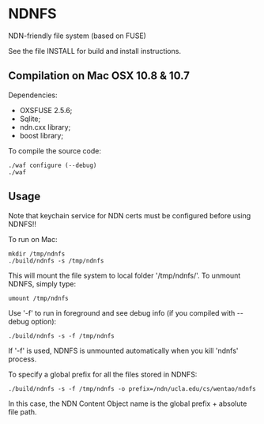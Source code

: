 NDNFS
=====

NDN-friendly file system (based on FUSE)

See the file INSTALL for build and install instructions.

Compilation on Mac OSX 10.8 & 10.7
----------------------------------

Dependencies:

* OXSFUSE 2.5.6;
* Sqlite;
* ndn.cxx library;
* boost library;

To compile the source code:

    ./waf configure (--debug)
    ./waf

Usage
-----

Note that keychain service for NDN certs must be configured before using NDNFS!!

To run on Mac:

    mkdir /tmp/ndnfs
    ./build/ndnfs -s /tmp/ndnfs

This will mount the file system to local folder '/tmp/ndnfs/'. To unmount NDNFS, simply type:

    umount /tmp/ndnfs

Use '-f' to run in foreground and see debug info (if you compiled with --debug option):

    ./build/ndnfs -s -f /tmp/ndnfs

If '-f' is used, NDNFS is unmounted automatically when you kill 'ndnfs' process.

To specify a global prefix for all the files stored in NDNFS:

    ./build/ndnfs -s -f /tmp/ndnfs -o prefix=/ndn/ucla.edu/cs/wentao/ndnfs

In this case, the NDN Content Object name is the global prefix + absolute file path.
